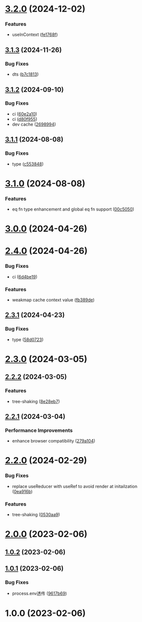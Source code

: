 # [3.2.0](https://github.com/hemengke1997/context-state/compare/v3.1.3...v3.2.0) (2024-12-02)


### Features

* useInContext ([fe1768f](https://github.com/hemengke1997/context-state/commit/fe1768f45c4a808b5e0f91d6fc5ae41e4369ac41))



## [3.1.3](https://github.com/hemengke1997/context-state/compare/v3.1.2...v3.1.3) (2024-11-26)


### Bug Fixes

* dts ([b7c1813](https://github.com/hemengke1997/context-state/commit/b7c18136fe5b2a401d6891b0fb683489f14612cf))



## [3.1.2](https://github.com/hemengke1997/context-state/compare/v3.1.1...v3.1.2) (2024-09-10)


### Bug Fixes

* ci ([60e2a10](https://github.com/hemengke1997/context-state/commit/60e2a10807119e120b0830953389b8ea8f5f2046))
* ci ([d80f955](https://github.com/hemengke1997/context-state/commit/d80f955baf954ddb82469947f0b8aaa01d4af2fe))
* dev cache ([2698994](https://github.com/hemengke1997/context-state/commit/269899427e39f036b1526348149c7493c51859a6))



## [3.1.1](https://github.com/hemengke1997/context-state/compare/v3.1.0...v3.1.1) (2024-08-08)


### Bug Fixes

* type ([c553848](https://github.com/hemengke1997/context-state/commit/c5538484ebe3039d5cb59f222b2040f7402ce13b))



# [3.1.0](https://github.com/hemengke1997/context-state/compare/v3.0.0...v3.1.0) (2024-08-08)


### Features

* eq fn type enhancement and global eq fn support ([00c5050](https://github.com/hemengke1997/context-state/commit/00c50506e53f9f8d08ca553ae4f8655f44f6e7ef))



# [3.0.0](https://github.com/hemengke1997/context-state/compare/v2.4.0...v3.0.0) (2024-04-26)



# [2.4.0](https://github.com/hemengke1997/context-state/compare/v2.3.1...v2.4.0) (2024-04-26)


### Bug Fixes

* ci ([6d4be19](https://github.com/hemengke1997/context-state/commit/6d4be1954d075c837f2aebc92c36ef7c9ea22a47))


### Features

* weakmap cache context value ([fb389de](https://github.com/hemengke1997/context-state/commit/fb389de900b4481baddedc47d14815a6022ca897))



## [2.3.1](https://github.com/hemengke1997/context-state/compare/v2.3.0...v2.3.1) (2024-04-23)


### Bug Fixes

* type ([58d0723](https://github.com/hemengke1997/context-state/commit/58d07238696f7a18308ce6ea9096b29b617d2f4d))



# [2.3.0](https://github.com/hemengke1997/context-state/compare/v2.2.2...v2.3.0) (2024-03-05)



## [2.2.2](https://github.com/hemengke1997/context-state/compare/v2.2.1...v2.2.2) (2024-03-05)


### Features

* tree-shaking ([8e28eb7](https://github.com/hemengke1997/context-state/commit/8e28eb73f307d10926850a33ae57dfbc925cabb0))



## [2.2.1](https://github.com/hemengke1997/context-state/compare/v2.2.0...v2.2.1) (2024-03-04)


### Performance Improvements

* enhance browser compatibility ([279a104](https://github.com/hemengke1997/context-state/commit/279a1042ee61a0f3c2d6a86629b8f8b0f5abb1c1))



# [2.2.0](https://github.com/hemengke1997/context-state/compare/v2.0.0...v2.2.0) (2024-02-29)


### Bug Fixes

* replace useReducer with useRef to avoid render at initailzation ([0ea916b](https://github.com/hemengke1997/context-state/commit/0ea916b43f2bae1c75086961e3734eca26abd654))


### Features

* tree-shaking ([0530aa9](https://github.com/hemengke1997/context-state/commit/0530aa97021e5e70e133a70542bef86de11af2fd))



# [2.0.0](https://github.com/hemengke1997/context-state/compare/v1.0.2...v2.0.0) (2023-02-06)



## [1.0.2](https://github.com/hemengke1997/context-state/compare/v1.0.1...v1.0.2) (2023-02-06)



## [1.0.1](https://github.com/hemengke1997/context-state/compare/v1.0.0...v1.0.1) (2023-02-06)


### Bug Fixes

* process.env透传 ([9617b69](https://github.com/hemengke1997/context-state/commit/9617b69ed165e6c4b8bd5e4b859906faba9a3dc9))



# 1.0.0 (2023-02-06)



